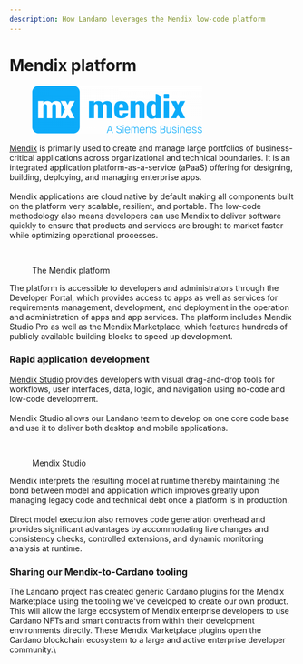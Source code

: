 ```yaml
---
description: How Landano leverages the Mendix low-code platform
---
```


# Mendix platform

<figure><img src="../.gitbook/assets/mendix-1-300x84.png" alt=""><figcaption></figcaption></figure>

[Mendix](https://mendix.com) is primarily used to create and manage large portfolios of business-critical applications across organizational and technical boundaries. It is an integrated application platform-as-a-service (aPaaS) offering for designing, building, deploying, and managing enterprise apps. \
\
Mendix applications are cloud native by default making all components built on the platform very scalable, resilient, and portable. The low-code methodology also means developers can use Mendix to deliver software quickly to ensure that products and services are brought to market faster while optimizing operational processes.

<figure><img src="../.gitbook/assets/screenshot-2024-04-23-at-5.26.23 pm.png" alt=""><figcaption><p>The Mendix platform</p></figcaption></figure>

The platform is accessible to developers and administrators through the Developer Portal, which provides access to apps as well as services for requirements management, development, and deployment in the operation and administration of apps and app services. The platform includes Mendix Studio Pro as well as the Mendix Marketplace, which features hundreds of publicly available building blocks to speed up development.

### Rapid application development

[Mendix Studio](https://docs.mendix.com/howto/) provides developers with visual drag-and-drop tools for workflows, user interfaces, data, logic, and navigation using no-code and low-code development.\
\
Mendix Studio allows our Landano team to develop on one core code base and use it to deliver both desktop and mobile applications.

<figure><img src="../.gitbook/assets/screenshot-2024-04-23-at-5.35.53 pm.png" alt=""><figcaption><p>Mendix Studio</p></figcaption></figure>

Mendix interprets the resulting model at runtime thereby maintaining the bond between model and application which improves greatly upon managing legacy code and technical debt once a platform is in production. \
\
Direct model execution also removes code generation overhead and provides significant advantages by accommodating live changes and consistency checks, controlled extensions, and dynamic monitoring analysis at runtime.

### Sharing our Mendix-to-Cardano tooling

The Landano project has created generic Cardano plugins for the Mendix Marketplace using the tooling we've developed to create our own product. This will allow the large ecosystem of Mendix enterprise developers to use Cardano NFTs and smart contracts from within their development environments directly. These Mendix Marketplace plugins open the Cardano blockchain ecosystem to a large and active enterprise developer community.\
